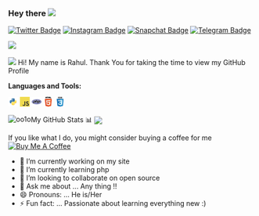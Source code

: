 ### Hey there <img src="https://media.giphy.com/media/hvRJCLFzcasrR4ia7z/giphy.gif" width="25px">

[![Twitter Badge](https://img.shields.io/badge/Twitter-Profile-informational?style=flat&logo=twitter&logoColor=white&color=1CA2F1)](https://twitter.com/_naplon)
[![Instagram Badge](https://img.shields.io/badge/Instagram-Profile-informational?style=flat&logo=instagram&logoColor=white&color=1CA2F1)](https://www.instagram.com/3h6h/)
[![Snapchat Badge](https://img.shields.io/badge/Snapchat-Profile-informational?style=flat&logo=snapchat&logoColor=white&color=1CA2F1)](https://snapchat.com/add/ii42)
[![Telegram Badge](https://img.shields.io/badge/Telegram-Profile-informational?style=flat&logo=telegram&logoColor=white&color=1CA2F1)](https://t.me/naplon0)

![](https://visitor-badge.glitch.me/badge?page_id=oo1o.oo1o)

<img src = "https://i.gifer.com/LsZ0.mp4" width = 50px>
Hi! My name is Rahul. Thank You for taking the time to view my GitHub Profile 
<br />

**Languages and Tools:**  

<code><img height="20" src="https://raw.githubusercontent.com/github/explore/80688e429a7d4ef2fca1e82350fe8e3517d3494d/topics/python/python.png"></code>
<code><img height="20" src="https://raw.githubusercontent.com/github/explore/80688e429a7d4ef2fca1e82350fe8e3517d3494d/topics/javascript/javascript.png"></code>
<code><img height="20" src="https://raw.githubusercontent.com/github/explore/80688e429a7d4ef2fca1e82350fe8e3517d3494d/topics/php/php.png"></code>
<code><img height="20" src="https://raw.githubusercontent.com/github/explore/80688e429a7d4ef2fca1e82350fe8e3517d3494d/topics/html/html.png"></code>
<code><img height="20" src="https://raw.githubusercontent.com/github/explore/80688e429a7d4ef2fca1e82350fe8e3517d3494d/topics/css/css.png"></code>

My GitHub Stats 📊
<a href="https://github.com/anuraghazra/github-readme-stats">
  <img align="left" src="https://github-readme-stats.vercel.app/api?username=oo1o&show_icons=true&theme=gotham" alt="oo1o" />
</a>
<a href="https://github.com/oo1o/naplon">
  <img align="center" src="https://github-readme-stats.vercel.app/api/top-langs/?username=oo1o" />
</a>

If you like what I do, you might consider buying a coffee for me
<a href="https://www.buymeacoffee.com/naplon" target="_blank"><img src="https://cdn.buymeacoffee.com/buttons/v2/default-red.png" alt="Buy Me A Coffee" width="150" ></a>


- 🔭 I’m currently working on my site
- 🌱 I’m currently learning php
- 👯 I’m looking to collaborate on open source
- 💬 Ask me about ... Any thing !!
- 😄 Pronouns: ... He is/Her
- ⚡ Fun fact: ... Passionate about learning everything new :)

